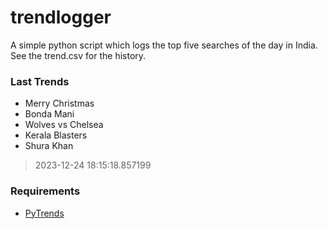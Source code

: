 # trendlogger
A simple python script which logs the top five searches of the day in India.<br>See the trend.csv for the history.<br>

<!-- Last Trends -->
### Last Trends
* Merry Christmas
* Bonda Mani
* Wolves vs Chelsea
* Kerala Blasters
* Shura Khan
> 2023-12-24 18:15:18.857199

<!-- Requirements -->
### Requirements
* [PyTrends](https://github.com/dreyco676/pytrends)

